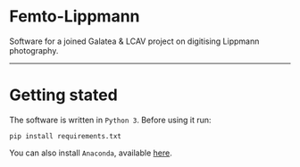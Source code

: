 # Femto-Lippmann
Software for a joined Galatea & LCAV project on digitising Lippmann photography.

---
# Getting stated
The software is written in `Python 3`. Before using it run:

```
pip install requirements.txt
```
You can also install `Anaconda`, available [here](https://www.anaconda.com).
